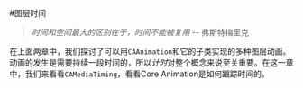 #图层时间

>*时间和空间最大的区别在于，时间不能被复用* -- 弗斯特梅里克

在上面两章中，我们探讨了可以用`CAAnimation`和它的子类实现的多种图层动画。动画的发生是需要持续一段时间的，所以*计时*对整个概念来说至关重要。在这一章中，我们来看看`CAMediaTiming`，看看Core Animation是如何跟踪时间的。
